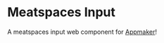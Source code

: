 Meatspaces Input
================

A meatspaces input web component for [Appmaker](https://github.com/mozilla-appmaker/appmaker)!

